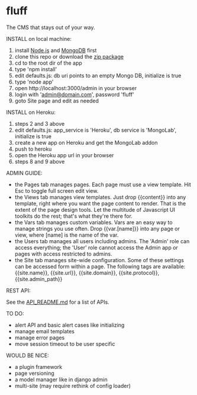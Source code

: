 fluff
=====

The CMS that stays out of your way.

INSTALL on local machine:

1. install [Node.js](http://nodejs.org) and [MongoDB](http://mongodb.org) first
2. clone this repo or download the [zip package](https://github.com/jgildred/fluff/archive/master.zip)
3. cd to the root dir of the app
4. type 'npm install'
5. edit defaults.js: db uri points to an empty Mongo DB, initialize is true
6. type 'node app'
7. open http://localhost:3000/admin in your browser
8. login with 'admin@domain.com', password 'fluff'
9. goto Site page and edit as needed

INSTALL on Heroku:

1. steps 2 and 3 above
2. edit defaults.js: app_service is 'Heroku', db service is 'MongoLab', initialize is true
3. create a new app on Heroku and get the MongoLab addon
4. push to heroku
5. open the Heroku app url in your browser
6. steps 8 and 9 above

ADMIN GUIDE:

- the Pages tab manages pages. Each page must use a view template. Hit Esc to toggle full screen edit view.
- the Views tab manages view templates. Just drop {{content}} into any template, right where you want the page content to render. That is the extent of the page design tools. Let the multitude of Javascript UI toolkits do the rest; that's what they're there for.
- the Vars tab manages custom variables. Vars are an easy way to manage strings you use often. Drop {{var.[name]}} into any page or view, where [name] is the name of the var.
- the Users tab manages all users including admins. The 'Admin' role can access everything; the 'User' role cannot access the Admin app or pages with access restricted to admins.
- the Site tab manages site-wide configuration. Some of these settings can be accessed form within a page. The following tags are available: {{site.name}}, {{site.url}}, {{site.domain}}, {{site.protocol}}, {{site.admin_path}}

REST API:

See the [API_README.md](API_README.md) for a list of APIs.

TO DO:

- alert API and basic alert cases like initializing
- manage email templates
- manage error pages
- move session timeout to be user specific

WOULD BE NICE:

- a plugin framework
- page versioning
- a model manager like in django admin
- multi-site (may require rethink of config loader)
